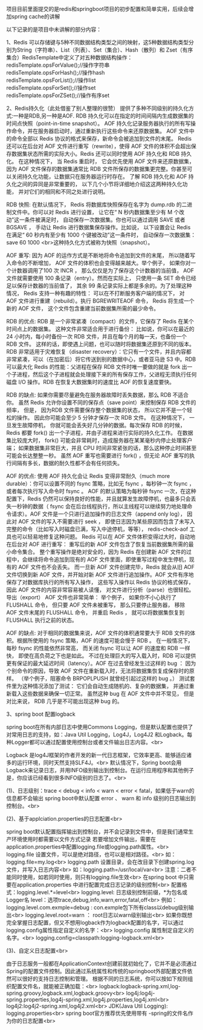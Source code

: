 项目目前里面提交的是redis和springboot项目的初步配置和简单实用，后续会增加spring cache的讲解

以下记录的是项目中未讲解的部分内容：

1、Redis 可以存储键与5种不同数据结构类型之间的映射，这5种数据结构类型分别为String（字符串）、List（列表）、Set（集合）、Hash（散列）和 Zset（有序集合）RedisTemplate中定义了对五种数据结构操作：<br>
  redisTemplate.opsForValue();//操作字符串<br>
  redisTemplate.opsForHash();//操作hash<br>
  redisTemplate.opsForList();//操作list<br>
  redisTemplate.opsForSet();//操作set<br>
  redisTemplate.opsForZSet();//操作有序set<br>

2、Redis持久化（此处借鉴了别人整理的很赞）
提供了多种不同级别的持久化方式:一种是RDB,另一种是AOF.
RDB 持久化可以在指定的时间间隔内生成数据集的时间点快照（point-in-time snapshot）。
AOF 持久化记录服务器执行的所有写操作命令，并在服务器启动时，通过重新执行这些命令来还原数据集。 AOF 文件中的命令全部以 Redis 协议的格式来保存，新命令会被追加到文件的末尾。 Redis 还可以在后台对 AOF 文件进行重写（rewrite），使得 AOF 文件的体积不会超出保存数据集状态所需的实际大小。Redis 还可以同时使用 AOF 持久化和 RDB 持久化。 在这种情况下， 当 Redis 重启时， 它会优先使用 AOF 文件来还原数据集， 因为 AOF 文件保存的数据集通常比 RDB 文件所保存的数据集更完整。你甚至可以关闭持久化功能，让数据只在服务器运行时存在。
了解 RDB 持久化和 AOF 持久化之间的异同是非常重要的， 以下几个小节将详细地介绍这这两种持久化功能， 并对它们的相同和不同之处进行说明。

RDB 快照:
在默认情况下， Redis 将数据库快照保存在名字为 dump.rdb 的二进制文件中。你可以对 Redis 进行设置， 让它在“ N 秒内数据集至少有 M 个改动”这一条件被满足时， 自动保存一次数据集。你也可以通过调用 SAVE 或者 BGSAVE ， 手动让 Redis 进行数据集保存操作。比如说， 以下设置会让 Redis 在满足“ 60 秒内有至少有 1000 个键被改动”这一条件时， 自动保存一次数据集：
save 60 1000
\<br>这种持久化方式被称为快照（snapshot）。


AOF 重写:
因为 AOF 的运作方式是不断地将命令追加到文件的末尾， 所以随着写入命令的不断增加， AOF 文件的体积也会变得越来越大。举个例子， 如果你对一个计数器调用了100 次 INCR ， 那么仅仅是为了保存这个计数器的当前值， AOF 文件就需要使用 100 条记录（entry）。然而在实际上， 只使用一条 SET 命令已经足以保存计数器的当前值了， 其余 99 条记录实际上都是多余的。为了处理这种情况， Redis 支持一种有趣的特性： 可以在不打断服务客户端的情况下， 对 AOF 文件进行重建（rebuild）。执行 BGREWRITEAOF 命令， Redis 将生成一个新的 AOF 文件， 这个文件包含重建当前数据集所需的最少命令。

RDB 的优点:
RDB 是一个非常紧凑（compact）的文件，它保存了 Redis 在某个时间点上的数据集。 这种文件非常适合用于进行备份： 比如说，你可以在最近的 24 小时内，每小时备份一次 RDB 文件，并且在每个月的每一天，也备份一个 RDB 文件。 这样的话，即使遇上问题，也可以随时将数据集还原到不同的版本。RDB 非常适用于灾难恢复（disaster recovery）：它只有一个文件，并且内容都非常紧凑，可以（在加密后）将它传送到别的数据中心，或者亚马逊 S3 中。RDB 可以最大化 Redis 的性能：父进程在保存 RDB 文件时唯一要做的就是 fork 出一个子进程，然后这个子进程就会处理接下来的所有保存工作，父进程无须执行任何磁盘 I/O 操作。RDB 在恢复大数据集时的速度比 AOF 的恢复速度要快。

RDB 的缺点:
如果你需要尽量避免在服务器故障时丢失数据，那么 RDB 不适合你。 虽然 Redis 允许你设置不同的保存点（save point）来控制保存 RDB 文件的频率， 但是， 因为RDB 文件需要保存整个数据集的状态， 所以它并不是一个轻松的操作。 因此你可能会至少 5 分钟才保存一次 RDB 文件。 在这种情况下， 一旦发生故障停机， 你就可能会丢失好几分钟的数据。每次保存 RDB 的时候，Redis 都要 fork() 出一个子进程，并由子进程来进行实际的持久化工作。 在数据集比较庞大时， fork() 可能会非常耗时，造成服务器在某某毫秒内停止处理客户端； 如果数据集非常巨大，并且 CPU 时间非常紧张的话，那么这种停止时间甚至可能会长达整整一秒。 虽然 AOF 重写也需要进行 fork() ，但无论 AOF 重写的执行间隔有多长，数据的耐久性都不会有任何损失。

AOF 的优点:
使用 AOF 持久化会让 Redis 变得非常耐久（much more durable）：你可以设置不同的 fsync 策略，比如无 fsync ，每秒钟一次 fsync ，或者每次执行写入命令时 fsync 。 AOF 的默认策略为每秒钟 fsync 一次，在这种配置下，Redis 仍然可以保持良好的性能，并且就算发生故障停机，也最多只会丢失一秒钟的数据（ fsync 会在后台线程执行，所以主线程可以继续努力地处理命令请求）。AOF 文件是一个只进行追加操作的日志文件（append only log）， 因此对 AOF 文件的写入不需要进行 seek ， 即使日志因为某些原因而包含了未写入完整的命令（比如写入时磁盘已满，写入中途停机，等等）， redis-check-aof 工具也可以轻易地修复这种问题。
Redis 可以在 AOF 文件体积变得过大时，自动地在后台对 AOF 进行重写： 重写后的新 AOF 文件包含了恢复当前数据集所需的最小命令集合。 整个重写操作是绝对安全的，因为 Redis 在创建新 AOF 文件的过程中，会继续将命令追加到现有的 AOF 文件里面，即使重写过程中发生停机，现有的 AOF 文件也不会丢失。 而一旦新 AOF 文件创建完毕，Redis 就会从旧 AOF 文件切换到新 AOF 文件，并开始对新 AOF 文件进行追加操作。AOF 文件有序地保存了对数据库执行的所有写入操作， 这些写入操作以 Redis 协议的格式保存， 因此 AOF 文件的内容非常容易被人读懂， 对文件进行分析（parse）也很轻松。 导出（export） AOF 文件也非常简单： 举个例子， 如果你不小心执行了 FLUSHALL 命令， 但只要 AOF 文件未被重写， 那么只要停止服务器， 移除 AOF 文件末尾的 FLUSHALL 命令， 并重启 Redis ， 就可以将数据集恢复到 FLUSHALL 执行之前的状态。

AOF 的缺点:
对于相同的数据集来说，AOF 文件的体积通常要大于 RDB 文件的体积。根据所使用的 fsync 策略，AOF 的速度可能会慢于 RDB 。 在一般情况下， 每秒 fsync 的性能依然非常高， 而关闭 fsync 可以让 AOF 的速度和 RDB 一样快， 即使在高负荷之下也是如此。 不过在处理巨大的写入载入时，RDB 可以提供更有保证的最大延迟时间（latency）。AOF 在过去曾经发生过这样的 bug ： 因为个别命令的原因，导致 AOF 文件在重新载入时，无法将数据集恢复成保存时的原样。 （举个例子，阻塞命令 BRPOPLPUSH 就曾经引起过这样的 bug 。） 测试套件里为这种情况添加了测试： 它们会自动生成随机的、复杂的数据集， 并通过重新载入这些数据来确保一切正常。 虽然这种 bug 在 AOF 文件中并不常见， 但是对比来说， RDB 几乎是不可能出现这种 bug 的。

3、spring boot 配置logback

spring boot在所有内部日志中使用Commons Logging，但是默认配置也提供了对常用日志的支持，如：Java Util Logging，Log4J，Log4J2 和Logback。每种Logger都可以通过配置使用控制台或者文件输出日志内容。\<br>

Logback 是log4J框架的作者开发的新一代日志框架，它效率更高、能够适应诸多的运行环境，同时天然支持SLF4J。\<br>
默认情况下，Spring boot会用Logback来记录日志，并用INFO级别输出到控制台。在运行应用程序和其他例子是，你应该已经看到很多INFO级别的日志了。\<br>

(1)、日志级别：trace < debug < info < warn < error < fatal，如果低于warn的信息都不会输出
spring boot中默认配置 error 、 warn 和 info 级别的日志输出到控制台。\<br>

(2)、基于applciation.properties的日志配置\<br>

spring boot默认配置指挥输出到控制台，并不会记录到文件中，但是我们通常生产环境使用时都需要以文件方式记录
若要增加文件输出，需要在application.properties中配置logging.file或logging.path属性。\<br>
logging.file 设置文件，可以是绝对路径，也可以是相对路径。\<br>
如：logging.file=my.log\<br>
logging.path 设置目录，会在改目录下创建spring.log文件，并写入日志内容\<br>
如：logging.path=/usr/local/var\<br>
注意：二者不能同时使用，如若同时使用，则只有logging.file生效\<br>
在spring boot 中只需要在application.properties 中进行配置完成日志记录的级别控制\<br>
配置格式：logging.level.*=level\<br>
logging.level: 日志级别控制前缀，*为包名或Logger名
level：选项trace,debug,info,warn,error,fatal,off\<br>
例如：
logging.level.com.exmple=debug : con.exmple包下所有class以debug级别输出\<br>
logging.level.root=warn ： root日志以warn级别输出\<br>
如果你既想完全掌握日志配置，但又不想用logback作为logback配置的名字，可以通过logging.config属性指定自定义的名字：\<br>
logging.config 属性制定自定义的名字。\<br>
logging.config=classpath:logging-logback.xml\<br>

(3)、自定义日志配置\<br>

由于日志服务一般都在ApplicationContext创建前就初始化了，它并不是必须通过Spring的配置文件控制。因此通过系统属性和传统的springboot外部配置文件依然可以很好的支持日志控制和管理。
根据不同的日志系统，你可以按如下规则组织配置文件名，就能被正确加载：\<br>
logback:logback-spring.xml,log-spring.groovy,logback.xml,logback.groovy\<br>
log4j:log4j-spring.properties,log4j-spring.xml,log4j.properties,log4j.xml\<br>
log4j2:log4j2-spring.xml,log4j2.xml\<br>
JDK(Java Util Logging): logging.properties\<br>
spring boot官方推荐优先使用带有 -spring的文件名作为你的日志配置\<br>
